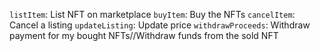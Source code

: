 `listItem`: List NFT on marketplace
`buyItem`: Buy the NFTs
`cancelItem`: Cancel a listing
`updateListing`: Update price
`withdrawProceeds`: Withdraw payment for my bought NFTs//Withdraw funds from the sold NFT